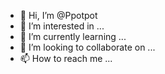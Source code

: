 - 👋 Hi, I’m @Ppotpot
- 👀 I’m interested in ...
- 🌱 I’m currently learning ...
- 💞️ I’m looking to collaborate on ...
- 📫 How to reach me ...

<!---
Ppotpot/Ppotpot is a ✨ special ✨ repository because its `README.md` (this file) appears on your GitHub profile.
You can click the Preview link to take a look at your changes.
--->
